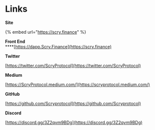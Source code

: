 # Links

**Site**

{% embed url="https://scry.finance" %}

**Front End**\
****[https://dapp.Scry.Finance](https://scry.finance)

**Twitter**

[https://twitter.com/ScryProtocol](https://twitter.com/ScryProtocol)

**Medium**

[https://ScryProtocol.medium.com/](https://scryprotocol.medium.com/)

**GitHub**

[https://github.com/Scryprotocol](https://github.com/Scryprotocol)

**Discord**

[https://discord.gg/3Z2qvm9BDg](https://discord.gg/3Z2qvm9BDg)
